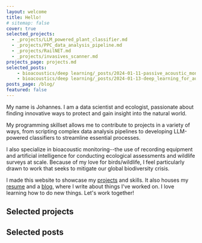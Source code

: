```yaml
---
layout: welcome
title: Hello!
# sitemap: false
cover: true
selected_projects:
  - _projects/LLM_powered_plant_classifier.md
  - _projects/PPC_data_analysis_pipeline.md
  - _projects/RailNET.md
  - _projects/invasives_scanner.md
projects_page: projects.md
selected_posts:
    - bioacoustics/deep learning/_posts/2024-01-11-passive_acoustic_monitoring.md
    - bioacoustics/deep learning/_posts/2024-01-13-deep_learning_for_audio_classification_of_wildlife_vocalizations.md
posts_page: /blog/
featured: false
---
```


My name is Johannes. I am a data scientist and ecologist, passionate about finding 
innovative ways to protect and gain insight into the natural world. 

My programming skillset allows me to contribute to projects in a variety of ways, 
from scripting complex data analysis pipelines to developing LLM-powered classifiers 
to streamline essential processes. 

I also specialize in bioacoustic monitoring--the use of recording equipment and
artificial intelligence for conducting ecological assessments and wildlife surveys 
at scale. Because of my love for birds/wildlife, I feel particularly drawn to
work that seeks to mitigate our global biodiversity crisis.

I made this website to showcase my [projects](/projects/) and skills. It also houses 
my [resume](resume.md) and a [blog](/blog/), where I write about things I've 
worked on. I love learning how to do new things. Let's work together!

## Selected projects
<!--projects-->

## Selected posts
<!--posts-->

